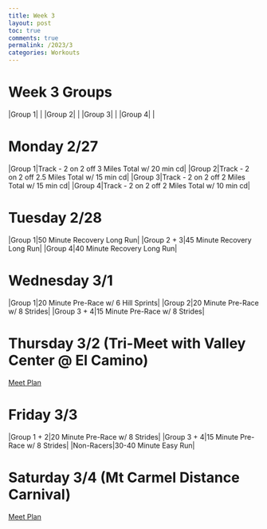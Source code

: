 ```yaml
---
title: Week 3
layout: post
toc: true 
comments: true
permalink: /2023/3
categories: Workouts
---
```



# Week 3 Groups

|Group 1| |
|Group 2| |
|Group 3| |
|Group 4| |

# Monday 2/27 

|Group 1|Track - 2 on 2 off 3 Miles Total w/ 20 min cd|
|Group 2|Track - 2 on 2 off 2.5 Miles Total w/ 15 min cd|
|Group 3|Track - 2 on 2 off 2 Miles Total w/ 15 min cd|
|Group 4|Track - 2 on 2 off 2 Miles Total w/ 10 min cd|

# Tuesday 2/28

|Group 1|50 Minute Recovery Long Run|
|Group 2 + 3|45 Minute Recovery Long Run|
|Group 4|40 Minute Recovery Long Run|

# Wednesday 3/1

|Group 1|20 Minute Pre-Race w/ 6 Hill Sprints|
|Group 2|20 Minute Pre-Race w/ 8 Strides|
|Group 3 + 4|15 Minute Pre-Race w/ 8 Strides|

# Thursday 3/2 (Tri-Meet with Valley Center @ El Camino)

[Meet Plan]({{site.baseurl}}/2023/VC_EC)

# Friday 3/3

|Group 1 + 2|20 Minute Pre-Race w/ 8 Strides|
|Group 3 + 4|15 Minute Pre-Race w/ 8 Strides|
|Non-Racers|30-40 Minute Easy Run|

# Saturday 3/4 (Mt Carmel Distance Carnival)

[Meet Plan]({{site.baseurl}}/2023/MCDC)